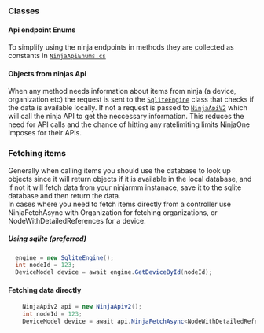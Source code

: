﻿
### Classes
#### Api endpoint Enums
To simplify using the ninja endpoints in methods they are collected as constants in [`NinjaApiEnums.cs`](../src/Ninja/NinjaApiEnums.cs) 

#### Objects from ninjas Api

When any method needs information about items from ninja (a device, organization etc) the request is sent to the [`SqliteEngine`](../src/Database/SqliteEngine.cs) class that checks if the data is available locally. If not a request is passed to [`NinjaApiV2`](../src/Ninja/NinjaApiv2.cs) which will call the ninja API to get the neccessary information. This reduces the need for API calls and the chance of hitting any ratelimiting limits NinjaOne imposes for their APIs.


### Fetching items

Generally when calling items you should use the database to look up objects since it will return objects if it is available in the local database, and if not it will fetch data from your ninjarmm instanace, save it to the sqlite database and then return the data.   
In cases where you need to fetch items directly from a controller use NinjaFetchAsync<T> with Organization for fetching organizations, or NodeWithDetailedReferences for a device.

##### Using sqlite (preferred)
  ```csharp
    engine = new SqliteEngine();
    int nodeId = 123;
    DeviceModel device = await engine.GetDeviceById(nodeId);
```
  
#### Fetching data directly
```csharp
    NinjaApiv2 api = new NinjaApiv2();
    int nodeId = 123;
    DeviceModel device = await api.NinjaFetchAsync<NodeWithDetailedReferences>(NinjaApiEndpoint.getDevice, nodeId);
```
  

